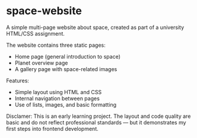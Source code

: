 # space-website
A simple multi-page website about space, created as part of a university HTML/CSS assignment.

The website contains three static pages:
- Home page (general introduction to space)
- Planet overview page
- A gallery page with space-related images

Features:
- Simple layout using HTML and CSS
- Internal navigation between pages
- Use of lists, images, and basic formatting

Disclamer:
This is an early learning project. The layout and code quality are basic and do not reflect professional standards — but it demonstrates my first steps into frontend development.
